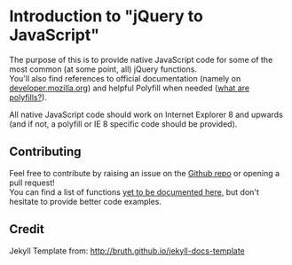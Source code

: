 # Introduction to "jQuery to JavaScript"

The purpose of this is to provide native JavaScript code for some of the most common (at some point, all) jQuery functions.  
You'll also find references to official documentation (namely on [developer.mozilla.org](https://developer.mozilla.org/en-US/docs/Web)) and helpful Polyfill when needed ([what are polyfills?](https://remysharp.com/2010/10/08/what-is-a-polyfill)).

All native JavaScript code should work on Internet Explorer 8 and upwards (and if not, a polyfill or IE 8 specific code should be provided).

## Contributing
Feel free to contribute by raising an issue on the [Github repo](https://github.com/AidanThreadgold/j2j) or opening a pull request!  
You can find a list of functions [yet to be documented here](http://aidan.io/j2j/dev/todos.html), but don't hesitate to provide better code examples.

## Credit
Jekyll Template from: http://bruth.github.io/jekyll-docs-template